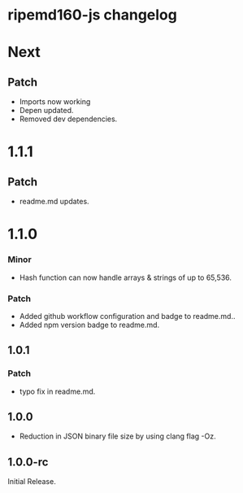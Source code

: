 # ripemd160-js changelog

# Next

## Patch

- Imports now working
- Depen updated.
- Removed dev dependencies.

# 1.1.1

## Patch

- readme.md updates.

# 1.1.0

### Minor

- Hash function can now handle arrays & strings of up to 65,536.

### Patch

- Added github workflow configuration and badge to readme.md..
- Added npm version badge to readme.md.

## 1.0.1

### Patch

- typo fix in readme.md.

## 1.0.0

- Reduction in JSON binary file size by using clang flag -Oz.

## 1.0.0-rc

Initial Release.
